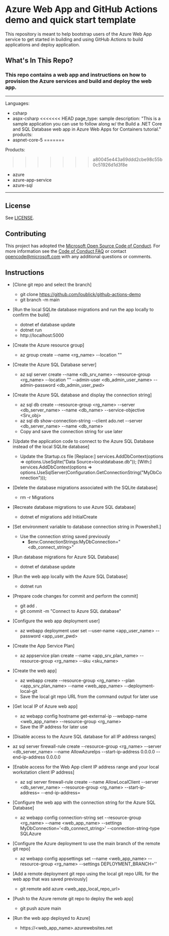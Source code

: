 # Azure Web App and GitHub Actions demo and quick start template

This repository is meant to help bootstrap users of the Azure Web App service to get started in building and using GitHub Actions to build applications and deploy application.

## What's In This Repo?

### This repo contains a web app and instructions on how to provision the Azure services and build and deploy the web app.
---
Languages:
- csharp
- aspx-csharp
<<<<<<< HEAD
page_type: sample
description: "This is a sample application you can use to follow along w/ the Build a .NET Core and SQL Database web app in Azure Web Apps for Containers tutorial."
products:
- aspnet-core-5
=======

Products:
>>>>>>> a80045e443a69ddd2cbe98c55b0c51926d1d3f8e
- azure
- azure-app-service
- azure-sql
---

## License

See [LICENSE](LICENSE.md).

## Contributing

This project has adopted the [Microsoft Open Source Code of Conduct](https://opensource.microsoft.com/codeofconduct/). For more information see the [Code of Conduct FAQ](https://opensource.microsoft.com/codeofconduct/faq/) or contact [opencode@microsoft.com](mailto:opencode@microsoft.com) with any additional questions or comments.

## Instructions

* [Clone git repo and select the branch]
    * git clone https://github.com/loublick/github-actions-demo
    * git branch -m main

* [Run the local SQLite database migrations and run the app locally to confirm the build]
  * dotnet ef database update
  * dotnet run
  * http://localhost:5000

* [Create the Azure resource group]
  * az group create --name <rg_name> --location "<location>"

* [Create the Azure SQL Database server]
  * az sql server create --name <db_srv_name> --resource-group <rg_name> --location "<location>" --admin-user <db_admin_user_name> --admin-password <db_admin_user_pwd>

* [Create the Azure SQL database and display the connection string]
  * az sql db create --resource-group <rg_name> --server <db_server_name> --name <db_name> --service-objective <Srv_obj>
  * az sql db show-connection-string --client ado.net --server <db_server_name> --name <db_name>
  * Copy and save the connection string for use later

* [Update the application code to connect to the Azure SQL Database instead of the local SQLite database]
  * Update the Startup.cs file
    [Replace:] services.AddDbContext<MyDatabaseContext>(options => options.UseSqlite("Data Source=localdatabase.db"));
    [With:] services.AddDbContext<MyDatabaseContext>(options => options.UseSqlServer(Configuration.GetConnectionString("MyDbConnection")));

* [Delete the database migrations associated with the SQLite database]
  * rm -r Migrations

* [Recreate database migrations to use Azure SQL database]
  * dotnet ef migrations add InitialCreate

* [Set environment variable to database connection string in Powershell.]
  * Use the connection string saved previously
    * $env:ConnectionStrings:MyDbConnection="<db_connect_string>"

* [Run database migrations for Azure SQL Database]
  * dotnet ef database update

* [Run the web app locally with the Azure SQL Database]
  * dotnet run

* [Prepare code changes for commit and perform the commit]
  * git add .
  * git commit -m "Connect to Azure SQL database"

* [Configure the web app deployment user]
  * az webapp deployment user set --user-name <app_user_name> --password <app_user_pwd>

* [Create the App Service Plan]
  * az appservice plan create --name <app_srv_plan_name> --resource-group <rg_name> --sku <sku_name>

* [Create the web app]
  * az webapp create --resource-group <rg_name> --plan <app_srv_plan_name> --name <web_app_name> --deployment-local-git
  * Save the local git repo URL from the command output for later use

* [Get local IP of Azure web app]
  * az webapp config hostname get-external-ip --webapp-name <web_app_name> --resource-group <rg_name>
  * Save the IP address for later use

* [Disable access to the Azure SQL database for all IP address ranges]
* az sql server firewall-rule create --resource-group <rg_name> --server <db_server_name> --name AllowAzureIps --start-ip-address 0.0.0.0 --end-ip-address 0.0.0.0

* [Enable access for the Web App client IP address range and your local workstation client IP address]
  * az sql server firewall-rule create --name AllowLocalClient --server <db_server_name> --resource-group <rg_name> --start-ip-address=<webapp-ip> --end-ip-address=<webapp-ip>

* [Configure the web app with the connection string for the Azure SQL Database]
  * az webapp config connection-string set --resource-group <rg_name> --name <web_app_name> --settings MyDbConnection='<db_connect_string>' --connection-string-type SQLAzure

* [Configure the Azure deployment to use the main branch of the remote git repo]
  * az webapp config appsettings set --name <web_app_name> --resource-group <rg_name> --settings DEPLOYMENT_BRANCH='<branch>'

* [Add a remote deployment git repo using the local git repo URL for the web app that was saved previously]
  * git remote add azure <web_app_local_repo_url>

* [Push to the Azure remote git repo to deploy the web app]
  * git push azure main

* [Run the web app deployed to Azure]
  * https://<web_app_name>.azurewebsites.net
